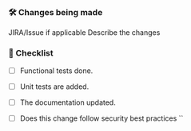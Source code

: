 ### 🛠 Changes being made

JIRA/Issue if applicable
Describe the changes

### 🧪 Checklist

- [ ] Functional tests done.
- [ ] Unit tests are added.
- [ ] The documentation updated.


- [ ] Does this change follow security best practices
``

